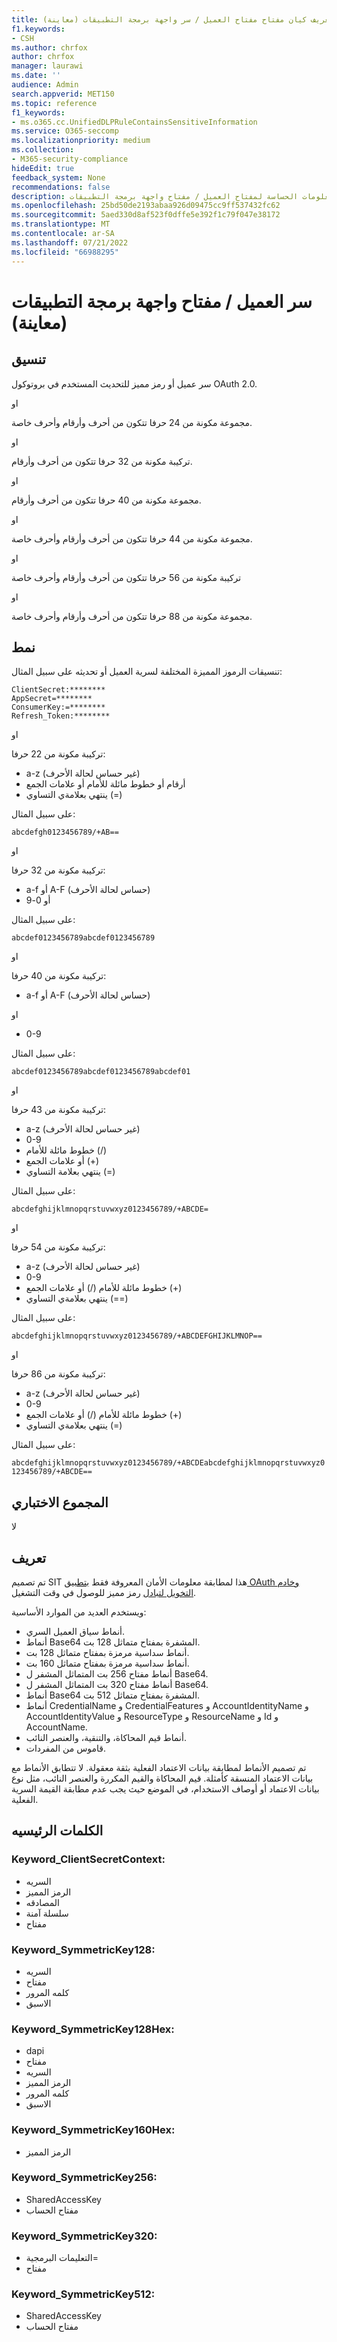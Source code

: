 ```yaml
---
title: تعريف كيان مفتاح مفتاح العميل / سر واجهة برمجة التطبيقات (معاينة)
f1.keywords:
- CSH
ms.author: chrfox
author: chrfox
manager: laurawi
ms.date: ''
audience: Admin
search.appverid: MET150
ms.topic: reference
f1_keywords:
- ms.o365.cc.UnifiedDLPRuleContainsSensitiveInformation
ms.service: O365-seccomp
ms.localizationpriority: medium
ms.collection:
- M365-security-compliance
hideEdit: true
feedback_system: None
recommendations: false
description: تعريف كيان نوع المعلومات الحساسة لمفتاح العميل / مفتاح واجهة برمجة التطبيقات.
ms.openlocfilehash: 25bd50de2193abaa926d09475cc9ff537432fc62
ms.sourcegitcommit: 5aed330d8af523f0dffe5e392f1c79f047e38172
ms.translationtype: MT
ms.contentlocale: ar-SA
ms.lasthandoff: 07/21/2022
ms.locfileid: "66988295"
---
```

# <a name="client-secret--api-key-preview"></a>سر العميل / مفتاح واجهة برمجة التطبيقات (معاينة)

## <a name="format"></a>تنسيق

سر عميل أو رمز مميز للتحديث المستخدم في بروتوكول OAuth 2.0.

او

مجموعة مكونة من 24 حرفا تتكون من أحرف وأرقام وأحرف خاصة.

او

تركيبة مكونة من 32 حرفا تتكون من أحرف وأرقام.

او

مجموعة مكونة من 40 حرفا تتكون من أحرف وأرقام.

او

مجموعة مكونة من 44 حرفا تتكون من أحرف وأرقام وأحرف خاصة.

او

تركيبة مكونة من 56 حرفا تتكون من أحرف وأرقام وأحرف خاصة

او

مجموعة مكونة من 88 حرفا تتكون من أحرف وأرقام وأحرف خاصة.


## <a name="pattern"></a>نمط

تنسيقات الرموز المميزة المختلفة لسرية العميل أو تحديثه على سبيل المثال:
 
`ClientSecret:********` <br>
`AppSecret=********` <br>
`ConsumerKey:=********` <br>
`Refresh_Token:********` <br>

او

تركيبة مكونة من 22 حرفا:
 
- a-z (غير حساس لحالة الأحرف)
- أرقام أو خطوط مائلة للأمام أو علامات الجمع
- ينتهي بعلامةي التساوي (=)

على سبيل المثال:

`abcdefgh0123456789/+AB==`

او

تركيبة مكونة من 32 حرفا:

- a-f أو A-F (حساس لحالة الأحرف)
- أو 0-9

على سبيل المثال:

`abcdef0123456789abcdef0123456789`

او

تركيبة مكونة من 40 حرفا:

- a-f أو A-F (حساس لحالة الأحرف)

او

- 0-9

على سبيل المثال:

`abcdef0123456789abcdef0123456789abcdef01`

او

تركيبة مكونة من 43 حرفا:
 
- a-z (غير حساس لحالة الأحرف)
- 0-9
- خطوط مائلة للأمام (/)
- أو علامات الجمع (+)
- ينتهي بعلامة التساوي (=)

على سبيل المثال:

`abcdefghijklmnopqrstuvwxyz0123456789/+ABCDE=`

او

تركيبة مكونة من 54 حرفا:

- a-z (غير حساس لحالة الأحرف)
- 0-9
- خطوط مائلة للأمام (/) أو علامات الجمع (+)
- ينتهي بعلامةي التساوي (==)

على سبيل المثال:

`abcdefghijklmnopqrstuvwxyz0123456789/+ABCDEFGHIJKLMNOP==`

او

تركيبة مكونة من 86 حرفا:

- a-z (غير حساس لحالة الأحرف)
- 0-9
- خطوط مائلة للأمام (/) أو علامات الجمع (+)
- ينتهي بعلامةي التساوي (=)

على سبيل المثال:

`abcdefghijklmnopqrstuvwxyz0123456789/+ABCDEabcdefghijklmnopqrstuvwxyz0123456789/+ABCDE==`


## <a name="checksum"></a>المجموع الاختباري

لا

## <a name="definition"></a>تعريف

تم تصميم SIT هذا لمطابقة معلومات الأمان المعروفة فقط [بتطبيق OAuth وخادم التخويل لتبادل](/azure/active-directory/develop/active-directory-how-applications-are-added) رمز مميز للوصول في وقت التشغيل. 

ويستخدم العديد من الموارد الأساسية:

- أنماط سياق العميل السري.
- أنماط Base64 المشفرة بمفتاح متماثل 128 بت.
- أنماط سداسية مرمزة بمفتاح متماثل 128 بت.
- أنماط سداسية مرمزة بمفتاح متماثل 160 بت.
- أنماط مفتاح 256 بت المتماثل المشفر ل Base64.
- أنماط مفتاح 320 بت المتماثل المشفر ل Base64.
- أنماط Base64 المشفرة بمفتاح متماثل 512 بت.
- أنماط CredentialName و CredentialFeatures و AccountIdentityName و AccountIdentityValue و ResourceType و ResourceName و Id و AccountName.
- أنماط قيم المحاكاة، والتنقية، والعنصر النائب.
- قاموس من المفردات.

تم تصميم الأنماط لمطابقة بيانات الاعتماد الفعلية بثقة معقولة. لا تتطابق الأنماط مع بيانات الاعتماد المنسقة كأمثلة. قيم المحاكاة والقيم المكررة والعنصر النائب، مثل نوع بيانات الاعتماد أو أوصاف الاستخدام، في الموضع حيث يجب عدم مطابقة القيمة السرية الفعلية.

## <a name="keywords"></a>الكلمات الرئيسيه

### <a name="keyword_clientsecretcontext"></a>Keyword_ClientSecretContext:

- السريه
- الرمز المميز
- المصادقه
- سلسلة آمنة
- مفتاح

### <a name="keyword_symmetrickey128"></a>Keyword_SymmetricKey128:

- السريه
- مفتاح
- كلمه المرور
- الاسبق

### <a name="keyword_symmetrickey128hex"></a>Keyword_SymmetricKey128Hex:

- dapi
- مفتاح
- السريه
- الرمز المميز
- كلمه المرور
- الاسبق

### <a name="keyword_symmetrickey160hex"></a>Keyword_SymmetricKey160Hex:

- الرمز المميز

### <a name="keyword_symmetrickey256"></a>Keyword_SymmetricKey256:

- SharedAccessKey
- مفتاح الحساب

### <a name="keyword_symmetrickey320"></a>Keyword_SymmetricKey320:

- التعليمات البرمجية=
- مفتاح

### <a name="keyword_symmetrickey512"></a>Keyword_SymmetricKey512:

- SharedAccessKey
- مفتاح الحساب
